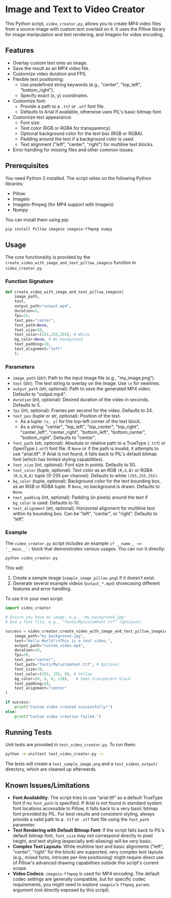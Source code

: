 # Image and Text to Video Creator

This Python script, `video_creator.py`, allows you to create MP4 video files from a source image with custom text overlaid on it. It uses the Pillow library for image manipulation and text rendering, and Imageio for video encoding.

## Features

-   Overlay custom text onto an image.
-   Save the result as an MP4 video file.
-   Customize video duration and FPS.
-   Flexible text positioning:
    -   Use predefined string keywords (e.g., "center", "top_left", "bottom_right").
    -   Specify exact (x, y) coordinates.
-   Customize font:
    -   Provide a path to a `.ttf` or `.otf` font file.
    -   Defaults to Arial if available, otherwise uses PIL's basic bitmap font.
-   Customize text appearance:
    -   Font size.
    -   Text color (RGB or RGBA for transparency).
    -   Optional background color for the text box (RGB or RGBA).
    -   Padding around the text if a background color is used.
    -   Text alignment ("left", "center", "right") for multiline text blocks.
-   Error handling for missing files and other common issues.

## Prerequisites

You need Python 3 installed. The script relies on the following Python libraries:

-   Pillow
-   Imageio
-   Imageio-ffmpeg (for MP4 support with Imageio)
-   Numpy

You can install them using pip:

```bash
pip install Pillow imageio imageio-ffmpeg numpy
```

## Usage

The core functionality is provided by the `create_video_with_image_and_text_pillow_imageio` function in `video_creator.py`.

### Function Signature

```python
def create_video_with_image_and_text_pillow_imageio(
    image_path,
    text,
    output_path="output.mp4",
    duration=5,
    fps=24,
    text_pos="center",
    font_path=None,
    font_size=50,
    text_color=(255,255,255), # White
    bg_color=None, # No background
    text_padding=10,
    text_alignment="left"
    ):
```

### Parameters

-   `image_path` (str): Path to the input image file (e.g., "my_image.png").
-   `text` (str): The text string to overlay on the image. Use `\n` for newlines.
-   `output_path` (str, optional): Path to save the generated MP4 video. Defaults to "output.mp4".
-   `duration` (int, optional): Desired duration of the video in seconds. Defaults to 5.
-   `fps` (int, optional): Frames per second for the video. Defaults to 24.
-   `text_pos` (tuple or str, optional): Position of the text.
    -   As a tuple: `(x, y)` for the top-left corner of the text block.
    -   As a string: "center", "top_left", "top_center", "top_right", "center_left", "center_right", "bottom_left", "bottom_center", "bottom_right". Defaults to "center".
-   `font_path` (str, optional): Absolute or relative path to a TrueType (`.ttf`) or OpenType (`.otf`) font file. If `None` or if the path is invalid, it attempts to use "arial.ttf". If Arial is not found, it falls back to PIL's default bitmap font (which has limited styling capabilities).
-   `font_size` (int, optional): Font size in points. Defaults to 50.
-   `text_color` (tuple, optional): Text color as an RGB `(R,G,B)` or RGBA `(R,G,B,A)` tuple (0-255 per channel). Defaults to white `(255,255,255)`.
-   `bg_color` (tuple, optional): Background color for the text bounding box, as an RGB or RGBA tuple. If `None`, no background is drawn. Defaults to `None`.
-   `text_padding` (int, optional): Padding (in pixels) around the text if `bg_color` is used. Defaults to 10.
-   `text_alignment` (str, optional): Horizontal alignment for multiline text within its bounding box. Can be "left", "center", or "right". Defaults to "left".

### Example

The `video_creator.py` script includes an example `if __name__ == '__main__':` block that demonstrates various usages. You can run it directly:

```bash
python video_creator.py
```

This will:
1.  Create a sample image (`sample_image_pillow.png`) if it doesn't exist.
2.  Generate several example videos (`output_*.mp4`) showcasing different features and error handling.

To use it in your own script:

```python
import video_creator

# Ensure you have an image, e.g., "my_background.jpg"
# And a font file, e.g., "fonts/MyCustomFont.ttf" (optional)

success = video_creator.create_video_with_image_and_text_pillow_imageio(
    image_path="my_background.jpg",
    text="Hello World!\nThis is a test video.",
    output_path="custom_video.mp4",
    duration=10,
    fps=30,
    text_pos="center",
    font_path="fonts/MyCustomFont.ttf", # Optional
    font_size=70,
    text_color=(255, 255, 0), # Yellow
    bg_color=(0, 0, 0, 128),   # Semi-transparent black
    text_padding=20,
    text_alignment="center"
)

if success:
    print("Custom video created successfully!")
else:
    print("Custom video creation failed.")
```

## Running Tests

Unit tests are provided in `test_video_creator.py`. To run them:

```bash
python -m unittest test_video_creator.py -v
```

The tests will create a `test_sample_image.png` and a `test_videos_output/` directory, which are cleaned up afterwards.

## Known Issues/Limitations

-   **Font Availability**: The script tries to use "arial.ttf" as a default TrueType font if no `font_path` is specified. If Arial is not found in standard system font locations accessible to Pillow, it falls back to a very basic bitmap font provided by PIL. For best results and consistent styling, always provide a valid path to a `.ttf` or `.otf` font file using the `font_path` parameter.
-   **Text Rendering with Default Bitmap Font**: If the script falls back to PIL's default bitmap font, `font_size` may not correspond directly to pixel height, and text styling (especially anti-aliasing) will be very basic.
-   **Complex Text Layouts**: While multiline text and basic alignments ("left", "center", "right" for the block) are supported, very complex text layouts (e.g., mixed fonts, intricate per-line positioning) might require direct use of Pillow's advanced drawing capabilities outside this script's current scope.
-   **Video Codecs**: `imageio-ffmpeg` is used for MP4 encoding. The default codec settings are generally compatible, but for specific codec requirements, you might need to explore `imageio`'s `ffmpeg_params` argument (not directly exposed by this script).
